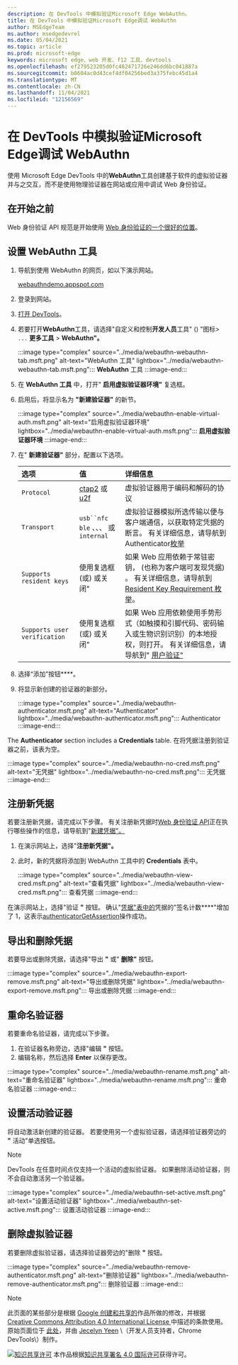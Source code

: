 ```yaml
---
description: 在 DevTools 中模拟验证Microsoft Edge WebAuthn。
title: 在 DevTools 中模拟验证Microsoft Edge调试 WebAuthn
author: MSEdgeTeam
ms.author: msedgedevrel
ms.date: 05/04/2021
ms.topic: article
ms.prod: microsoft-edge
keywords: microsoft edge、web 开发、f12 工具、devtools
ms.openlocfilehash: ef279523205d0fc482471726e246dd6bc041887a
ms.sourcegitcommit: b0604ac0d43cef4df04256bed3a375febc45d1a4
ms.translationtype: MT
ms.contentlocale: zh-CN
ms.lasthandoff: 11/04/2021
ms.locfileid: "12156569"
---
```

# <a name="emulate-authenticators-and-debug-webauthn-in-microsoft-edge-devtools"></a>在 DevTools 中模拟验证Microsoft Edge调试 WebAuthn

使用 Microsoft Edge DevTools 中的**WebAuthn**工具创建基于软件的虚拟验证器并与之交互，而不是使用物理验证器在网站或应用中调试 Web 身份验证。


<!-- ====================================================================== -->
## <a name="before-you-begin"></a>在开始之前

Web 身份验证 API 规范是开始使用 [Web 身份验证的一个很好的位置](https://w3c.github.io/webauthn)。


<!-- ====================================================================== -->
## <a name="set-up-the-webauthn-tool"></a>设置 WebAuthn 工具

1.  导航到使用 WebAuthn 的网页，如以下演示网站。

    [webauthndemo.appspot.com](https://webauthndemo.appspot.com)

1.  登录到网站。
1.  [打开 DevTools](../open/index.md)。
1.  若要打开**WebAuthn**工具，请选择"自定义和控制**开发人员**工具" () "图标> `...` **更多工具**  >  **WebAuthn"。**

    :::image type="complex" source="../media/webauthn-webauthn-tab.msft.png" alt-text="WebAuthn 工具" lightbox="../media/webauthn-webauthn-tab.msft.png":::
       **WebAuthn** 工具
    :::image-end:::

1.  在 **WebAuthn 工具** 中，打开" **启用虚拟验证器环境"** 复选框。
1.  启用后，将显示名为 **"新建验证器"** 的新节。

    :::image type="complex" source="../media/webauthn-enable-virtual-auth.msft.png" alt-text="启用虚拟验证器环境" lightbox="../media/webauthn-enable-virtual-auth.msft.png":::
        **启用虚拟验证器环境**
    :::image-end:::

1.  在" **新建验证器"** 部分，配置以下选项。

    | 选项 | 值 | 详细信息 |
    |:--- |:--- |:--- |
    | `Protocol` | [ctap2](https://fidoalliance.org/specs/fido-v2.0-id-20180227/fido-client-to-authenticator-protocol-v2.0-id-20180227.html) 或 [u2f](https://fidoalliance.org/specs/fido-u2f-v1.2-ps-20170411/fido-u2f-overview-v1.2-ps-20170411.html) | 虚拟验证器用于编码和解码的协议 |
    | `Transport` |   `usb``nfc` `ble` 、、、 或 `internal` | 虚拟验证器模拟所选传输以便与客户端通信，以获取特定凭据的断言。  有关详细信息，请导航到Authenticator[枚举](https://w3c.github.io/webauthn#enum-transport) |
    |  `Supports resident keys` | 使用复选框 (或) 或关闭" | 如果 Web 应用依赖于常驻密钥， (也称为客户端可发现凭据) 。  有关详细信息，请导航到 [Resident Key Requirement 枚举](https://w3c.github.io/webauthn#enum-residentKeyRequirement)。 |
    | `Supports user verification` | 使用复选框 (或) 或关闭" | 如果 Web 应用依赖使用手势形式（如触摸和引脚代码、密码输入或生物识别识别）的本地授权，则打开。  有关详细信息，请导航到" [用户验证"](https://w3c.github.io/webauthn#user-verification) |

1.  选择“添加”按钮****。
1.  将显示新创建的验证器的新部分。

    :::image type="complex" source="../media/webauthn-authenticator.msft.png" alt-text="Authenticator" lightbox="../media/webauthn-authenticator.msft.png":::
       Authenticator
    :::image-end:::

The **Authenticator** section includes a **Credentials** table.  在将凭据注册到验证器之前，该表为空。

:::image type="complex" source="../media/webauthn-no-cred.msft.png" alt-text="无凭据" lightbox="../media/webauthn-no-cred.msft.png":::
   无凭据
:::image-end:::


<!-- ====================================================================== -->
## <a name="register-a-new-credential"></a>注册新凭据

若要注册新凭据，请完成以下步骤。  有关注册新凭据时[Web 身份验证 API](https://w3c.github.io/webauthn)正在执行哪些操作的信息，请导航到"[新建凭据"。](https://w3c.github.io/webauthn#sctn-createCredential)

1.  在演示网站上，选择"**注册新凭据"。**
1.  此时，新的凭据将添加到 WebAuthn 工具中的 **Credentials** 表中。

    :::image type="complex" source="../media/webauthn-view-cred.msft.png" alt-text="查看凭据" lightbox="../media/webauthn-view-cred.msft.png":::
       查看凭据
    :::image-end:::

在演示网站上，选择"验证 **"** 按钮。  确认"[凭据"表中的](https://w3c.github.io/webauthn/#sctn-sign-counter)凭据的"签名计数****"增加了 1，这表示[authenticatorGetAssertion](https://w3c.github.io/webauthn#authenticatorgetassertion)操作成功。


<!-- ====================================================================== -->
## <a name="export-and-remove-credentials"></a>导出和删除凭据

若要导出或删除凭据，请选择"导出 **"** 或" **删除"** 按钮。

:::image type="complex" source="../media/webauthn-export-remove.msft.png" alt-text="导出或删除凭据" lightbox="../media/webauthn-export-remove.msft.png":::
   导出或删除凭据
:::image-end:::


<!-- ====================================================================== -->
## <a name="rename-an-authenticator"></a>重命名验证器

若要重命名验证器，请完成以下步骤。

1.  在验证器名称旁边，选择"编辑 **"** 按钮。
1.  编辑名称，然后选择 **Enter** 以保存更改。

:::image type="complex" source="../media/webauthn-rename.msft.png" alt-text="重命名验证器" lightbox="../media/webauthn-rename.msft.png":::
   重命名验证器
:::image-end:::


<!-- ====================================================================== -->
## <a name="set-the-active-authenticator"></a>设置活动验证器

将自动激活新创建的验证器。  若要使用另一个虚拟验证器，请选择验证器旁边的 **"** 活动"单选按钮。

> [!NOTE]
> DevTools 在任意时间点仅支持一个活动的虚拟验证器。  如果删除活动验证器，则不会自动激活另一个验证器。

:::image type="complex" source="../media/webauthn-set-active.msft.png" alt-text="设置活动验证器" lightbox="../media/webauthn-set-active.msft.png":::
   设置活动验证器
:::image-end:::


<!-- ====================================================================== -->
## <a name="remove-a-virtual-authenticator"></a>删除虚拟验证器

若要删除虚拟验证器，请选择验证器旁边的"删除 **"** 按钮。

:::image type="complex" source="../media/webauthn-remove-authenticator.msft.png" alt-text="删除验证器" lightbox="../media/webauthn-remove-authenticator.msft.png":::
   删除验证器
:::image-end:::


<!-- ====================================================================== -->
> [!NOTE]
> 此页面的某些部分是根据 [Google 创建和共享的](https://developers.google.com/terms/site-policies)作品所做的修改，并根据[ Creative Commons Attribution 4.0 International License ](https://creativecommons.org/licenses/by/4.0)中描述的条款使用。
> 原始页面位于 [此处](https://developers.google.com/web/tools/chrome-devtools/webauthn/index)，并由 [Jecelyn Yeen](https://developers.google.com/web/resources/contributors#jecelyn-yeen)  \（开发人员支持者，Chrome DevTools\）制作。

[![知识共享许可](https://i.creativecommons.org/l/by/4.0/88x31.png)](https://creativecommons.org/licenses/by/4.0) 本作品根据[知识共享署名 4.0 国际许可](https://creativecommons.org/licenses/by/4.0)获得许可。
